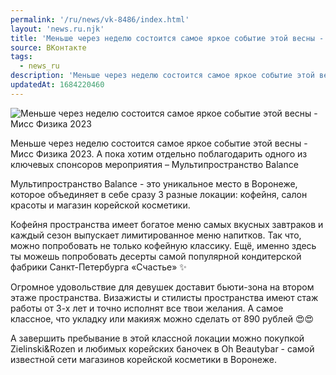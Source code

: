```yaml
---
permalink: '/ru/news/vk-8486/index.html'
layout: 'news.ru.njk'
title: 'Меньше через неделю состоится самое яркое событие этой весны - Мисс Физика 2023'
source: ВКонтакте
tags:
  - news_ru
description: 'Меньше через неделю состоится самое яркое событие этой весны - Мисс Физика 2023'
updatedAt: 1684220460
---
```

![Меньше через неделю состоится самое яркое событие этой весны - Мисс Физика 2023](https://sun1-89.userapi.com/impg/yl92zFAEM9MMiBuu5heN7G4y4rdlD9WfR-eWcA/jY5yauSZ33M.jpg?size=864x1080&quality=96&sign=73d782e22bc9f37500709ba3ccbd5dd7&c_uniq_tag=TdI3wcOasdhwzp6D3JFBPjTg3JXe_RiSmN6TD4FcUGc&type=album)

Меньше через неделю состоится самое яркое событие этой весны - Мисс Физика 2023. А пока хотим отдельно поблагодарить одного из ключевых спонсоров мероприятия – Мультипространство Balance

Мультипространство Balance - это уникальное место в Воронеже, которое объединяет в себе сразу 3 разные локации: кофейня, салон красоты и магазин корейской косметики.

Кофейня пространства имеет богатое меню самых вкусных завтраков и каждый сезон выпускает лимитированное меню напитков. Так что, можно попробовать не только кофейную классику. Ещё, именно здесь ты можешь попробовать десерты самой популярной кондитерской фабрики Санкт-Петербурга «Счастье» ✨

Огромное удовольствие для девушек доставит бьюти-зона на втором этаже пространства. Визажисты и стилисты пространства имеют стаж работы от 3-х лет и точно исполнят все твои желания. А самое классное, что укладку или макияж можно сделать от 890 рублей 😍😍

А завершить пребывание в этой классной локации можно
покупкой Zielinski&Rozen и любимых корейских баночек в Oh Beautybar - самой известной сети магазинов корейской косметики в Воронеже.
